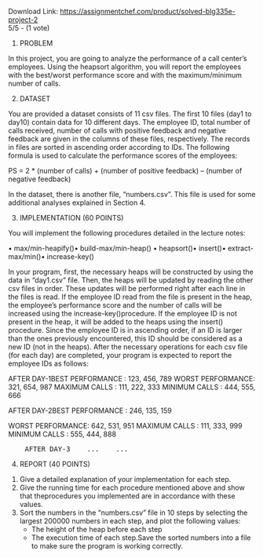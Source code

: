 Download Link: https://assignmentchef.com/product/solved-blg335e-project-2
<br>
5/5 - (1 vote)




1. PROBLEM

In this project, you are going to analyze the performance of a call center’s employees. Using the heapsort algorithm, you will report the employees with the best/worst performance score and with the maximum/minimum number of calls.

2. DATASET

You are provided a dataset consists of 11 csv files. The first 10 files (day1 to day10) contain data for 10 different days. The employee ID, total number of calls received, number of calls with positive feedback and negative feedback are given in the columns of these files, respectively. The records in files are sorted in ascending order according to IDs. The following formula is used to calculate the performance scores of the employees:

PS = 2 * (number of calls) + (number of positive feedback) – (number of negative feedback)

In the dataset, there is another file, “numbers.csv”. This file is used for some additional analyses explained in Section 4.

3. IMPLEMENTATION (60 POINTS)

You will implement the following procedures detailed in the lecture notes:

• max/min-heapify()• build-max/min-heap() • heapsort()• insert()• extract-max/min()• increase-key()

In your program, first, the necessary heaps will be constructed by using the data in “day1.csv” file. Then, the heaps will be updated by reading the other csv files in order. These updates will be performed right after each line in the files is read. If the employee ID read from the file is present in the heap, the employee’s performance score and the number of calls will be increased using the increase-key()procedure. If the employee ID is not present in the heap, it will be added to the heaps using the insert() procedure. Since the employee ID is in ascending order, if an ID is larger than the ones previously encountered, this ID should be considered as a new ID (not in the heaps). After the necessary operations for each csv file (for each day) are completed, your program is expected to report the employee IDs as follows:

AFTER DAY-1BEST PERFORMANCE : 123, 456, 789 WORST PERFORMANCE: 321, 654, 987 MAXIMUM CALLS : 111, 222, 333 MINIMUM CALLS : 444, 555, 666

AFTER DAY-2BEST PERFORMANCE : 246, 135, 159

WORST PERFORMANCE: 642, 531, 951 MAXIMUM CALLS : 111, 333, 999 MINIMUM CALLS : 555, 444, 888

<pre>    AFTER DAY-3    ...    ...</pre>

4. REPORT (40 POINTS)

<ol>

 <li>Give a detailed explanation of your implementation for each step.</li>

 <li>Give the running time for each procedure mentioned above and show that theprocedures you implemented are in accordance with these values.</li>

 <li>Sort the numbers in the “numbers.csv” file in 10 steps by selecting the largest 200000 numbers in each step, and plot the following values:

  <ul>

   <li>The height of the heap before each step</li>

   <li>The execution time of each step.Save the sorted numbers into a file to make sure the program is working correctly.</li>

  </ul></li>

</ol>